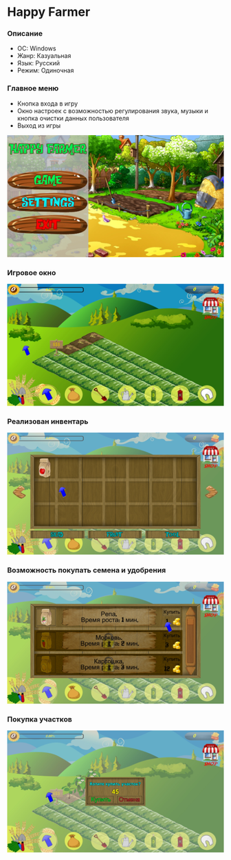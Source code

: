 # Happy Farmer

### Описание 

- ОС:	    Windows
- Жанр:   Казуальная	 
- Язык:	  Русский
- Режим:  Одиночная 


### Главное меню
- Кнопка входа в игру
- Окно настроек с возможностью регулирования звука, музыки и кнопка очистки данных пользователя
- Выход из игры

![Главное меню](https://github.com/HappyTrailer/Farm/raw/master/img/menu.jpg)

### Игровое окно

![Игровая область](https://github.com/HappyTrailer/Farm/raw/master/img/game1.jpg)

### Реализован инвентарь

![Инвентарь](https://github.com/HappyTrailer/Farm/raw/master/img/game2.jpg)

### Возможность покупать семена и удобрения

![Магазин](https://github.com/HappyTrailer/Farm/raw/master/img/Shop.jpg)

### Покупка участков

![Покупка участков](https://github.com/HappyTrailer/Farm/raw/master/img/game3.jpg)


